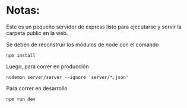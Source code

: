 # Notas:

Este es un pequeño servidor de express listo para ejecutarse y servir la carpeta public en la web.

Se deben de reconstruir los módulos de node con el comando

```
npm install
```

Luego, para correr en producción
```
nodemon server/server --ignore 'server/*.json'
```

Para correr en desarrollo
```
npm run dev
```
